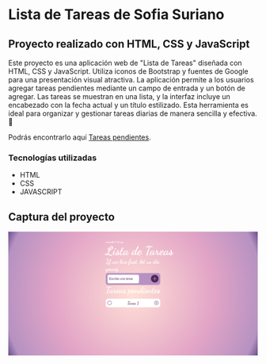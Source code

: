 # Lista de Tareas de Sofia Suriano 
## Proyecto realizado con HTML, CSS y JavaScript

Este proyecto es una aplicación web de "Lista de Tareas" diseñada con HTML, CSS y JavaScript. Utiliza iconos de Bootstrap y fuentes de Google para una presentación visual atractiva. La aplicación permite a los usuarios agregar tareas pendientes mediante un campo de entrada y un botón de agregar. Las tareas se muestran en una lista, y la interfaz incluye un encabezado con la fecha actual y un título estilizado. Esta herramienta es ideal para organizar y gestionar tareas diarias de manera sencilla y efectiva. 💜

Podrás encontrarlo aquí [Tareas pendientes](https://sofisuriano.github.io/Tareas-pendientes/).

### Tecnologías utilizadas

* HTML
* CSS
* JAVASCRIPT

## Captura del proyecto 

![Captura del proyecto](/Fotos/Capturalista.png)
